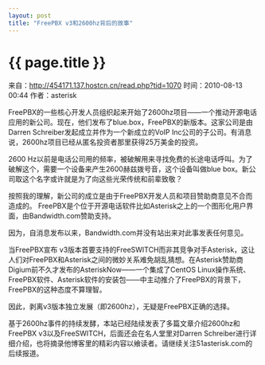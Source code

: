 ```yaml
---
layout: post
title: "FreePBX v3和2600hz背后的故事"
---
```


# {{ page.title }}

来自：http://454171.137.hostcn.cn/read.php?tid=1070
时间：2010-08-13 00:44 作者：asterisk


FreePBX的一些核心开发人员组织起来开始了2600hz项目——一个推动开源电话应用的新公司。现在，他们发布了blue.box，FreePBX的新版本。这家公司是由Darren Schreiber发起成立并作为一个新成立的VoIP Inc公司的子公司。有消息说，2600hz项目已经从匿名投资者那里获得25万美金的投资。 

2600 Hz以前是电话公司用的频率，被破解用来寻找免费的长途电话呼叫。为了破解这个，需要一个设备来产生2600赫兹拨号音，这个设备叫做blue box。新公司取这个名字或许就是为了向这些光荣传统和前辈致敬？ 

按照我的理解，新公司的成立是由于FreePBX开发人员和项目赞助商意见不合而造成的。 FreePBX是个位于开源电话软件比如Asterisk之上的一个图形化用户界面，由Bandwidth.com赞助支持。
 
因为，自消息发布以来，Bandwidth.com并没有站出来对此事发表任何意见。 

当FreePBX宣布 v3版本首要支持的FreeSWITCH而非其竞争对手Asterisk，这让人们对FreePBX和Asterisk之间的微妙关系难免胡乱猜想。在Asterisk赞助商Digium前不久才发布的AsteriskNow——一个集成了CentOS Linux操作系统、FreePBX软件、Asterisk软件的安装包——中主动推介了FreePBX的背景下，FreePBX的这种态度不算理智。 

因此，剥离v3版本独立发展（即2600hz），无疑是FreePBX正确的选择。 

基于2600hz事件的持续发酵，本站已经陆续发表了多篇文章介绍2600hz和FreePBX v3以及FreeSWITCH，后面还会在名人堂里对Darren Schreiber进行详细介绍，也将摘录他博客里的精彩内容以飨读者。请继续关注51asterisk.com的后续报道。
